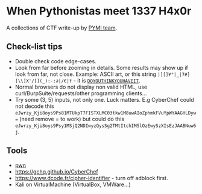 # When Pythonistas meet 1337 H4x0r
A collections of CTF write-up by [PYMI team](https://ctftime.org/team/175619).

## Check-list tips
- Double check code edge-cases.
- Look from far before zooming in details. Some results may show up if look
from far, not close. Example: ASCII art, or this string `|][]¥°|_|7#][\\]X'/[](_):-:∂|/€|†` - it is [`DOYOUTHINKYOUHAVEIT`](https://www.dcode.fr/cipher-identifier).
- Normal browsers do not display non valid HTML, use curl/BurpSuite/requests/other programming clients...
- Try some (3, 5) inputs, not only one. Luck matters. E.g CyberChef could not decode this `eJwrzy_Kji8oys9Ps81MTUkpT7FISTXLMC03tkw1M8uwAIoZphmkFVuYpWYAAGHLDyw=` (need remove = to work) but could do this `eJwrzy_Kji8oys9Psy1MSjQ2NDIwyzQysSg2TMtItchIMSlOzEwySzXIsEzJAABNuw6j`.

## Tools
- [pwn](https://docs.pwntools.com/en/stable/)
- https://gchq.github.io/CyberChef
- https://www.dcode.fr/cipher-identifier - turn off adblock first.
- Kali on VirtualMachine (VirtualBox, VMWare...)
